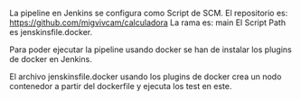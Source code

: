 La pipeline en Jenkins se configura como Script de SCM.
El repositorio es: https://github.com/migvivcam/calculadora
La rama es: main
El Script Path es jenskinsfile.docker.

Para poder ejecutar la pipeline usando docker se han de instalar los plugins de docker en Jenkins.

El archivo jenskinsfile.docker usando los plugins de docker crea un nodo contenedor a partir del dockerfile y ejecuta los test en este.